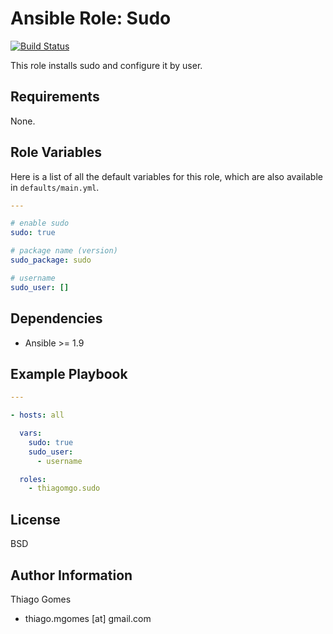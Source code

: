 # **Ansible Role: Sudo**

[![Build Status](https://travis-ci.org/thiagomgo/ansible-role-sudo.svg?branch=master)](https://travis-ci.org/thiagomgo/ansible-role-sudo)

This role installs sudo and configure it by user.

## Requirements

None.

## Role Variables

Here is a list of all the default variables for this role, which are also available in `defaults/main.yml`.

```yaml
---

# enable sudo
sudo: true

# package name (version)
sudo_package: sudo

# username
sudo_user: []

```

## Dependencies

* Ansible >= 1.9

## Example Playbook

```yaml
---

- hosts: all

  vars:
    sudo: true
    sudo_user:
      - username

  roles:
    - thiagomgo.sudo
```

## License

BSD

## Author Information

Thiago Gomes
- thiago.mgomes [at] gmail.com


